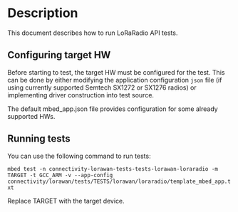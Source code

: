 # Description

This document describes how to run LoRaRadio API tests.

## Configuring target HW

Before starting to test, the target HW must be configured for the test. This can be done by either modifying the application configuration `json` file (if using currently supported Semtech SX1272 or SX1276 radios) or implementing driver construction into test source.

The default mbed_app.json file provides configuration for some already supported HWs.

## Running tests

You can use the following command to run tests:

`mbed test -n connectivity-lorawan-tests-tests-lorawan-loraradio -m TARGET -t GCC_ARM -v --app-config connectivity/lorawan/tests/TESTS/lorawan/loraradio/template_mbed_app.txt
`

Replace TARGET with the target device.
